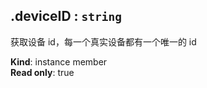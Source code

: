 <a name="module_miot/Device--module.exports..IDevice+deviceID"></a>

## .deviceID : <code>string</code>
获取设备 id，每一个真实设备都有一个唯一的 id

**Kind**: instance member  
**Read only**: true  
